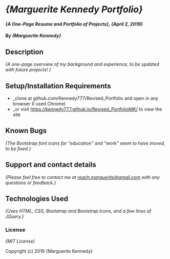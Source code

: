 # _{Marguerite Kennedy Portfolio}_

#### _{A One-Page Resume and Portfolio of Projects}, {April 2, 2019}_

#### By _**{Marguerite Kennedy}**_

## Description

_{A one-page overview of my background and experience, to be updated with future projects! }_

## Setup/Installation Requirements

* _clone at github.com/Kennedy777/Revised_Portfolio and open in any browser (I used Chrome)
* _or visit  https://kennedy777.github.io/Revised_PortfolioMK/ to view the site


## Known Bugs

_{The Bootstrap font icans for "education" and "work" seem to have moved, to be fixed }_

## Support and contact details

_{Please feel free to contact me at reach.marguerite@gmail.com with any questions or feedback.}_

## Technologies Used

_{Uses HTML, CSS, Bootstrap and Bootstrap Icons, and a few lines of JQuery.}_

### License

*{MIT License}*


Copyright (c) 2019 {Marguerite Kennedy}


